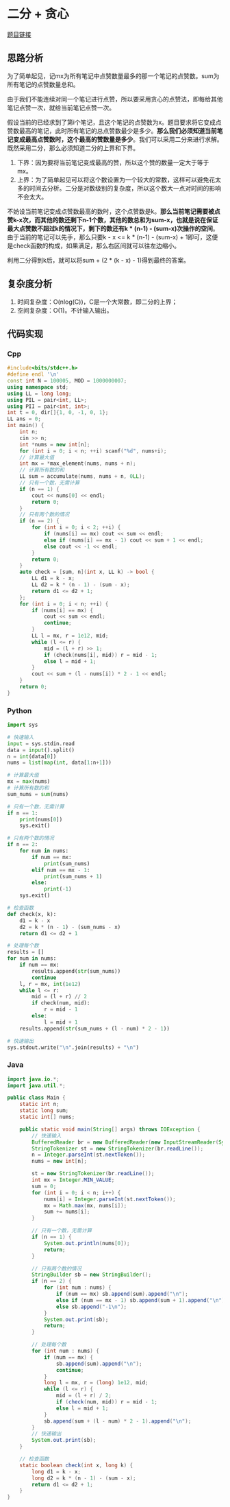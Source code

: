 # 二分 + 贪心
[题目链接](https://kamacoder.com/problempage.php?pid=1293)
## 思路分析
为了简单起见，记mx为所有笔记中点赞数量最多的那一个笔记的点赞数。sum为所有笔记的点赞数量总和。

由于我们不能连续对同一个笔记进行点赞，所以要采用贪心的点赞法，即每给其他笔记点赞一次，就给当前笔记点赞一次。

假设当前的已经求到了第i个笔记，且这个笔记的点赞数为x。题目要求将它变成点赞数最高的笔记，此时所有笔记的总点赞数最少是多少。**那么我们必须知道当前笔记变成最高点赞数时，这个最高的赞数量是多少**。我们可以采用二分来进行求解。既然采用二分，那么必须知道二分的上界和下界。
1. 下界：因为要将当前笔记变成最高的赞，所以这个赞的数量一定大于等于mx。
2. 上界：为了简单起见可以将这个数设置为一个较大的常数，这样可以避免花太多的时间去分析。二分是对数级别的复杂度，所以这个数大一点对时间的影响不会太大。

不妨设当前笔记变成点赞数最高的数时，这个点赞数是k。**那么当前笔记需要被点赞k-x次，而其他的数还剩下n-1个数，其他的数总和为sum-x，也就是说在保证最大点赞数不超过k的情况下，剩下的数还有k * (n-1) - (sum-x)次操作的空间**。由于当前的笔记可以先手，那么只要k - x <= k * (n-1) - (sum-x) + 1即可，这便是check函数的构成，如果满足，那么右区间就可以往左边缩小。

利用二分得到k后，就可以将sum + (2 * (k - x) - 1)得到最终的答案。
## 复杂度分析
1. 时间复杂度：O(nlog(C))，C是一个大常数，即二分的上界；
2. 空间复杂度：O(1)。不计输入输出。
## 代码实现
### Cpp
``` cpp
#include<bits/stdc++.h>
#define endl '\n'
const int N = 100005, MOD = 1000000007;
using namespace std;
using LL = long long;
using PIL = pair<int, LL>;
using PII = pair<int, int>;
int t = 0, dir[]{1, 0, -1, 0, 1};
LL ans = 0;
int main() {
    int n;
    cin >> n;
    int *nums = new int[n];
    for (int i = 0; i < n; ++i) scanf("%d", nums+i);
    // 计算最大值
    int mx = *max_element(nums, nums + n);
    // 计算所有数的和
    LL sum = accumulate(nums, nums + n, 0LL);
    // 只有一个数，无需计算
    if (n == 1) {
        cout << nums[0] << endl;
        return 0;
    }
    // 只有两个数的情况
    if (n == 2) {
        for (int i = 0; i < 2; ++i) {
            if (nums[i] == mx) cout << sum << endl;
            else if (nums[i] == mx - 1) cout << sum + 1 << endl;
            else cout << -1 << endl;
        }
        return 0;
    }
    auto check = [sum, n](int x, LL k) -> bool {
        LL d1 = k - x;
        LL d2 = k * (n - 1) - (sum - x);
        return d1 <= d2 + 1;
    };
    for (int i = 0; i < n; ++i) {
        if (nums[i] == mx) {
            cout << sum << endl;
            continue;
        }
        LL l = mx, r = 1e12, mid;
        while (l <= r) {
            mid = (l + r) >> 1;
            if (check(nums[i], mid)) r = mid - 1;
            else l = mid + 1;
        }
        cout << sum + (l - nums[i]) * 2 - 1 << endl;
    }
    return 0;
}
```
### Python
``` python
import sys

# 快速输入
input = sys.stdin.read
data = input().split()
n = int(data[0])
nums = list(map(int, data[1:n+1]))

# 计算最大值
mx = max(nums)
# 计算所有数的和
sum_nums = sum(nums)

# 只有一个数，无需计算
if n == 1:
    print(nums[0])
    sys.exit()

# 只有两个数的情况
if n == 2:
    for num in nums:
        if num == mx:
            print(sum_nums)
        elif num == mx - 1:
            print(sum_nums + 1)
        else:
            print(-1)
    sys.exit()

# 检查函数
def check(x, k):
    d1 = k - x
    d2 = k * (n - 1) - (sum_nums - x)
    return d1 <= d2 + 1

# 处理每个数
results = []
for num in nums:
    if num == mx:
        results.append(str(sum_nums))
        continue
    l, r = mx, int(1e12)
    while l <= r:
        mid = (l + r) // 2
        if check(num, mid):
            r = mid - 1
        else:
            l = mid + 1
    results.append(str(sum_nums + (l - num) * 2 - 1))

# 快速输出
sys.stdout.write("\n".join(results) + "\n")

```
### Java
``` java
import java.io.*;
import java.util.*;

public class Main {
    static int n;
    static long sum;
    static int[] nums;

    public static void main(String[] args) throws IOException {
        // 快速输入
        BufferedReader br = new BufferedReader(new InputStreamReader(System.in));
        StringTokenizer st = new StringTokenizer(br.readLine());
        n = Integer.parseInt(st.nextToken());
        nums = new int[n];

        st = new StringTokenizer(br.readLine());
        int mx = Integer.MIN_VALUE;
        sum = 0;
        for (int i = 0; i < n; i++) {
            nums[i] = Integer.parseInt(st.nextToken());
            mx = Math.max(mx, nums[i]);
            sum += nums[i];
        }

        // 只有一个数，无需计算
        if (n == 1) {
            System.out.println(nums[0]);
            return;
        }

        // 只有两个数的情况
        StringBuilder sb = new StringBuilder();
        if (n == 2) {
            for (int num : nums) {
                if (num == mx) sb.append(sum).append("\n");
                else if (num == mx - 1) sb.append(sum + 1).append("\n");
                else sb.append("-1\n");
            }
            System.out.print(sb);
            return;
        }

        // 处理每个数
        for (int num : nums) {
            if (num == mx) {
                sb.append(sum).append("\n");
                continue;
            }
            long l = mx, r = (long) 1e12, mid;
            while (l <= r) {
                mid = (l + r) / 2;
                if (check(num, mid)) r = mid - 1;
                else l = mid + 1;
            }
            sb.append(sum + (l - num) * 2 - 1).append("\n");
        }
        // 快速输出
        System.out.print(sb);
    }

    // 检查函数
    static boolean check(int x, long k) {
        long d1 = k - x;
        long d2 = k * (n - 1) - (sum - x);
        return d1 <= d2 + 1;
    }
}
```
